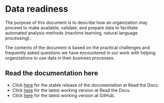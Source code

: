 # Data readiness

The purpose of this document is to describe how an organization may proceed to make available, validate, and prepare 
data  to facilitate automated analysis methods (machine learning, natural language processing).

The contents of the document is based on the practical challenges and frequently asked questions we have encountered
in our work with helping organizations to use data in their business processes. 

## Read the documentation here

* Click [here](https://datamognad.readthedocs.io) for the stable release of the documentation at Read the Docs.
* Click [here](https://datamognad.readthedocs.io/en/latest/) for the latest working version at Read the Docs.
* Click [here](docs/README.md) for the latest working version at GitHub.
